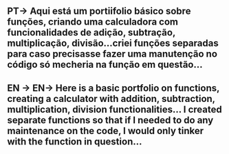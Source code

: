 PT-> Aqui está um portiifolio básico sobre funções, criando uma calculadora com funcionalidades de adição, subtração, multiplicação, divisão...criei funções separadas para caso precisasse fazer uma manutenção no código só mecheria na função em questão...
---------------------------------------------------------------------------------------------------------------------------------------------------------------------------------
<h2>EN -> EN-> Here is a basic portfolio on functions, creating a calculator with addition, subtraction, multiplication, division functionalities... I created separate functions so that if I needed to do any maintenance on the code, I would only tinker with the function in question...<h2>
